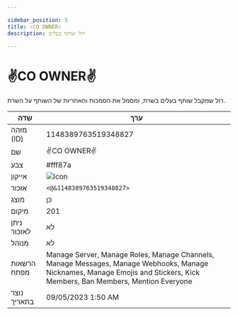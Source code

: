 ```yaml
---

sidebar_position: 5
title: ✌️CO OWNER✌️  
description: רול שותף בעלים

---
```


# ✌️CO OWNER✌️

רול שמקבל שותף בעלים בשרת, ומסמל את הסמכות והאחריות של השותף על השרת.

| שדה               | ערך                                                                                                                                         |
|-------------------|-----------------------------------------------------------------------------------------------------------------------------------------------|
| מזהה (ID)         | 1148389763519348827                                                                                                                            |
| שם                | ✌️CO OWNER✌️                                                                                                                                  |
| צבע               | #fff87a                                                                                                                                        |
| אייקון            | ![Icon](https://images-ext-1.discordapp.net/external/XxL5hDkCzTrf5VPVHnVciVigMWTEWNd0m9j5lk_bsvE/https/cdn.discordapp.com/role-icons/1148389763519348827/4069b394f8f9736429936c71b3e4625c.png?format=webp&quality=lossless) |
| אזכור             | `<@&1148389763519348827>`                                                                                                                      |
| מוצג              | כן                                                                                                                                            |
| מיקום             | 201                                                                                                                                           |
| ניתן לאזכור       | לא                                                                                                                                            |
| מנוהל             | לא                                                                                                                                            |
| הרשאות מפתח      | Manage Server, Manage Roles, Manage Channels, Manage Messages, Manage Webhooks, Manage Nicknames, Manage Emojis and Stickers, Kick Members, Ban Members, Mention Everyone |
| נוצר בתאריך       | 09/05/2023 1:50 AM                                                                                                                            |
